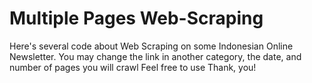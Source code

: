 # Multiple Pages Web-Scraping
Here's several code about Web Scraping on some Indonesian Online Newsletter.
You may change the link in another category, the date, and number of pages you will crawl
Feel free to use
Thank, you!
